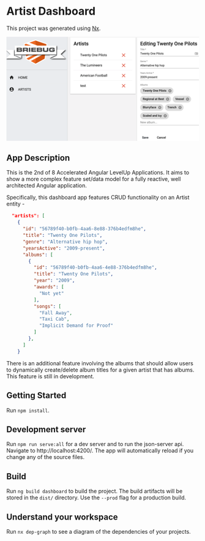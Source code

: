 # Artist Dashboard

This project was generated using [Nx](https://nx.dev).

![AppScreenShot](./apps/dashboard/src/assets/screenshots/artist-screenshot.png)

## App Description

This is the 2nd of 8 Accelerated Angular LevelUp Applications.
It aims to show a more complex feature set/data model for a fully reactive, well architected Angular application.

Specifically, this dashboard app features CRUD functionality on an Artist entity -

```json
  "artists": [
    {
      "id": "56789f40-b0fb-4aa6-8e88-376b4edfm8he",
      "title": "Twenty One Pilots",
      "genre": "Alternative hip hop",
      "yearsActive": "2009-present",
      "albums": [
        {
          "id": "56789f40-b0fb-4aa6-4e88-376b4edfm8he",
          "title": "Twenty One Pilots",
          "year": "2009",
          "awards": [
            "Not yet"
          ],
          "songs": [
            "Fall Away",
            "Taxi Cab",
            "Implicit Demand for Proof"
          ]
        },
      ]
    }
```

There is an additional feature involving the albums that should allow users to dynamically create/delete album titles for a given artist that has albums. This feature is still in development.

## Getting Started

Run `npm install`.

## Development server

Run `npm run serve:all` for a dev server and to run the json-server api. Navigate to http://localhost:4200/. The app will automatically reload if you change any of the source files.

## Build

Run `ng build dashboard` to build the project. The build artifacts will be stored in the `dist/` directory. Use the `--prod` flag for a production build.

## Understand your workspace

Run `nx dep-graph` to see a diagram of the dependencies of your projects.
